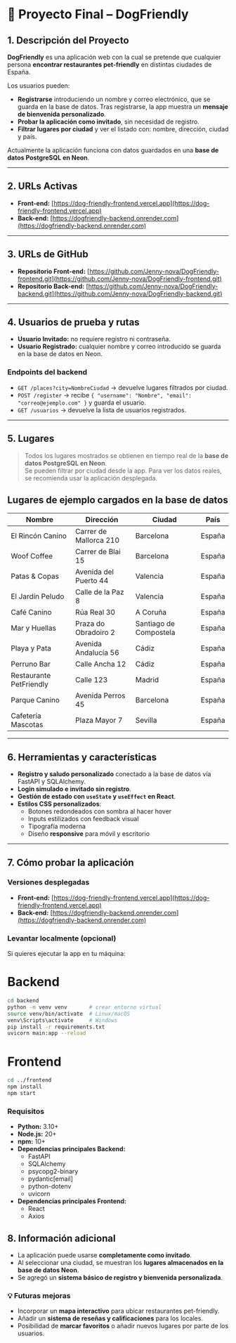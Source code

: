 # 🐾 Proyecto Final – DogFriendly

## 1. Descripción del Proyecto
**DogFriendly** es una aplicación web con la cual se pretende que cualquier persona **encontrar restaurantes pet-friendly** en distintas ciudades de España.  

Los usuarios pueden:  
- **Registrarse** introduciendo un nombre y correo electrónico, que se guarda en la base de datos. Tras registrarse, la app muestra un **mensaje de bienvenida personalizado**.  
- **Probar la aplicación como invitado**, sin necesidad de registro.  
- **Filtrar lugares por ciudad** y ver el listado con: nombre, dirección, ciudad y país.  

Actualmente la aplicación funciona con datos guardados en una **base de datos PostgreSQL en Neon**.

---

## 2. URLs Activas
- **Front-end:** [https://dog-friendly-frontend.vercel.app](https://dog-friendly-frontend.vercel.app)  
- **Back-end:** [https://dogfriendly-backend.onrender.com](https://dogfriendly-backend.onrender.com)

---

## 3. URLs de GitHub
- **Repositorio Front-end:** [https://github.com/Jenny-nova/DogFriendly-frontend.git](https://github.com/Jenny-nova/DogFriendly-frontend.git)  
- **Repositorio Back-end:** [https://github.com/Jenny-nova/DogFriendly-backend.git](https://github.com/Jenny-nova/DogFriendly-backend.git)

---

## 4. Usuarios de prueba y rutas

- **Usuario Invitado:** no requiere registro ni contraseña.  
- **Usuario Registrado:** cualquier nombre y correo introducido se guarda en la base de datos en Neon.

### Endpoints del backend
- `GET /places?city=NombreCiudad` → devuelve lugares filtrados por ciudad.  
- `POST /register` → recibe `{ "username": "Nombre", "email": "correo@ejemplo.com" }` y guarda el usuario.  
- `GET /usuarios` → devuelve la lista de usuarios registrados.

---

## 5. Lugares
> Todos los lugares mostrados se obtienen en tiempo real de la **base de datos PostgreSQL en Neon**.  
> Se pueden filtrar por ciudad desde la app. Para ver los datos reales, se recomienda usar la aplicación desplegada.

## Lugares de ejemplo cargados en la base de datos

| Nombre                   | Dirección                | Ciudad                | País    |
|--------------------------|-------------------------|----------------------|--------|
| El Rincón Canino         | Carrer de Mallorca 210  | Barcelona            | España |
| Woof Coffee              | Carrer de Blai 15       | Barcelona            | España |
| Patas & Copas            | Avenida del Puerto 44   | Valencia             | España |
| El Jardín Peludo         | Calle de la Paz 8       | Valencia             | España |
| Café Canino              | Rúa Real 30             | A Coruña             | España |
| Mar y Huellas            | Praza do Obradoiro 2    | Santiago de Compostela | España |
| Playa y Pata             | Avenida Andalucía 56    | Cádiz                | España |
| Perruno Bar              | Calle Ancha 12          | Cádiz                | España |
| Restaurante PetFriendly  | Calle 123               | Madrid               | España |
| Parque Canino            | Avenida Perros 45       | Barcelona            | España |
| Cafetería Mascotas       | Plaza Mayor 7           | Sevilla              | España |
---

## 6. Herramientas y características

- **Registro y saludo personalizado** conectado a la base de datos vía FastAPI y SQLAlchemy.  
- **Login simulado e invitado sin registro**.  
- **Gestión de estado con `useState` y `useEffect` en React**.  
- **Estilos CSS personalizados**:
  - Botones redondeados con sombra al hacer hover  
  - Inputs estilizados con feedback visual  
  - Tipografía moderna  
  - Diseño **responsive** para móvil y escritorio

---

## 7. Cómo probar la aplicación

### Versiones desplegadas
- **Front-end:** [https://dog-friendly-frontend.vercel.app](https://dog-friendly-frontend.vercel.app)  
- **Back-end:** [https://dogfriendly-backend.onrender.com](https://dogfriendly-backend.onrender.com)

### Levantar localmente (opcional)
Si quieres ejecutar la app en tu máquina:

# Backend
```bash
cd backend
python -m venv venv       # crear entorno virtual
source venv/bin/activate  # Linux/macOS
venv\Scripts\activate     # Windows
pip install -r requirements.txt
uvicorn main:app --reload
```

# Frontend
```bash
cd ../frontend
npm install
npm start
```

### Requisitos
- **Python:** 3.10+
- **Node.js:** 20+
- **npm:** 10+
- **Dependencias principales Backend:**
  - FastAPI
  - SQLAlchemy
  - psycopg2-binary
  - pydantic[email]
  - python-dotenv
  - uvicorn
- **Dependencias principales Frontend:**
  - React
  - Axios

## 8. Información adicional
- La aplicación puede usarse **completamente como invitado**.  
- Al seleccionar una ciudad, se muestran los **lugares almacenados en la base de datos Neon**.  
- Se agregó un **sistema básico de registro y bienvenida personalizada**.  

### 💡 Futuras mejoras
- Incorporar un **mapa interactivo** para ubicar restaurantes pet-friendly.  
- Añadir un **sistema de reseñas y calificaciones** para los locales.  
- Posibilidad de **marcar favoritos** o añadir nuevos lugares por parte de los usuarios.
